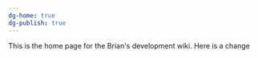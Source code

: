 ```yaml
---
dg-home: true
dg-publish: true
---
```

This is the home page for the Brian's development wiki. Here is a change
